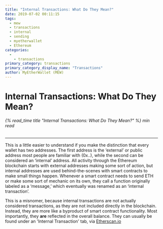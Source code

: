 ```yaml
---
title: "Internal Transactions: What Do They Mean?"
date: 2019-07-02 00:11:15
tags:
  - mew
  - transactions
  - internal
  - sending
  - myetherwallet
  - Ethereum
categories:
  - 
    - transactions
primary_category: transactions
primary_category_display_name: "Transactions"
author: MyEtherWallet (MEW)
---
```


# **Internal Transactions: What Do They Mean?**

###### {% read_time title "Internal Transactions: What Do They Mean?" %} min read

* * *

This is a little easier to understand if you make the distinction that every wallet has two addresses. The first address is the ‘external’ or public address most people are familiar with (0x..), while the second can be considered an ‘internal’ address. All activity through the Ethereum blockchain starts with external addresses making some sort of action, but internal addresses are used behind-the-scenes with smart contracts to make small things happen. Whenever a smart contract needs to send ETH or make some sort of mechanic on its own, they call a function originally labeled as a ‘message,’ which eventually was renamed as an ‘internal transaction’.

This is a misnomer, because internal transactions are not actually considered transactions, as they are not included directly in the blockchain. Instead, they are more like a byproduct of smart contract functionality. Most importantly, they **are** reflected in the overall balance. They can usually be found under an 'Internal Transaction' tab, via [Etherscan.io](https://www.etherscan.io)
